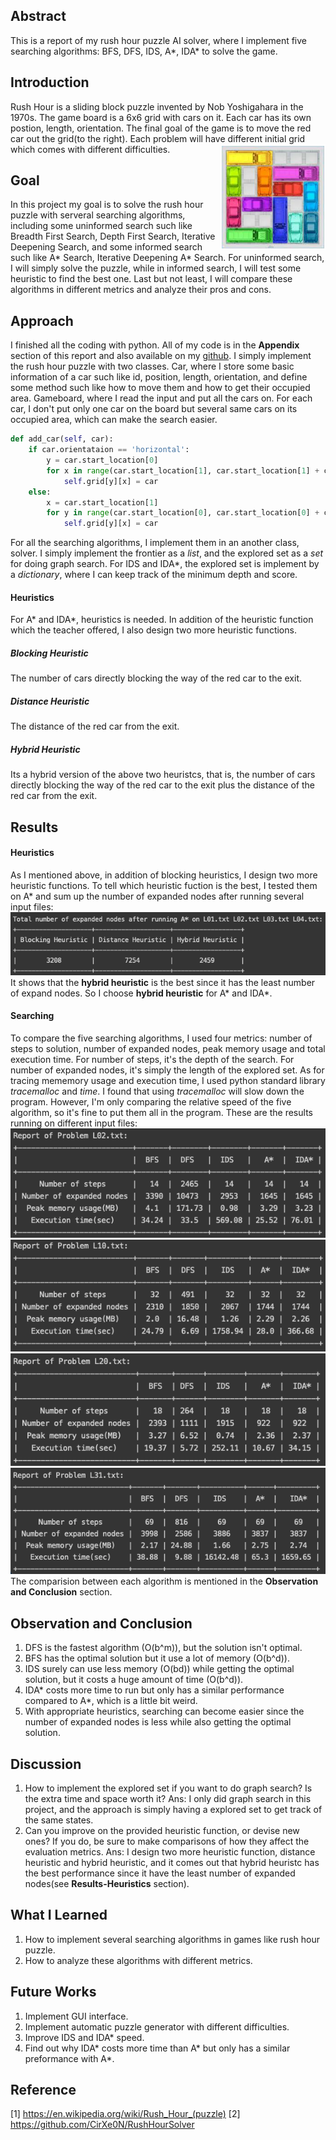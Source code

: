 ## Abstract
This is a report of my rush hour puzzle AI solver, where I implement five searching algorithms: BFS, DFS, IDS, A*, IDA* to solve the game.

## Introduction
Rush Hour is a sliding block puzzle invented by Nob Yoshigahara in the 1970s. The game board is a 6x6 grid with cars on it. Each car has its own postion, length, orientation. The final goal of the game is to move the red car out the grid(to the right). Each problem will have different initial grid which comes with different difficulties.
<img align = 'right' src=report/rush_hour.png>

## Goal
In this project my goal is to solve the rush hour puzzle with serveral searching algorithms, including some uninformed search such like Breadth First Search, Depth First Search, Iterative Deepening Search, and some informed search such like A* Search, Iterative Deepening A* Search. For uninformed search, I will simply solve the puzzle, while in informed search, I will test some heuristic to find the best one.  Last but not least, I will compare these algorithms in different metrics and analyze their pros and cons.

## Approach
I finished all the coding with python. All of my code is in the **Appendix** section of this report and also available on my [github](https://github.com/ben0919/Rush_Hour_GAME_Solver). 
I simply implement the rush hour puzzle with two classes. Car, where I store some basic information of a car such like id, position, length, orientation, and define some method such like how to move them and how to get their occupied area. Gameboard, where I read the input and put all the cars on. For each car, I don't put only one car on the board but several same cars on its occupied area, which can make the search easier.
```python
def add_car(self, car):
    if car.orientataion == 'horizontal':
        y = car.start_location[0]
        for x in range(car.start_location[1], car.start_location[1] + car.length):
            self.grid[y][x] = car
    else:
        x = car.start_location[1]
        for y in range(car.start_location[0], car.start_location[0] + car.length):
            self.grid[y][x] = car
``` 
For all the searching algorithms, I implement them in an another class, solver. I simply implement the frontier as a _list_, and the explored set as a _set_ for doing graph search. For IDS and IDA*, the explored set is implement by a _dictionary_, where I can keep track of the minimum depth and score.
#### Heuristics
For A* and IDA*, heuristics is needed. In addition of the heuristic function which the teacher offered, I also design two more heuristic functions.
##### Blocking Heuristic
The number of cars directly blocking the way of the red car to the exit.
##### Distance Heuristic
The distance of the red car from the exit.
##### Hybrid Heuristic 
Its a hybrid version of the above two heuristcs, that is, the number of cars directly blocking the way of the red car to the exit plus the distance of the red car from the exit.
## Results
#### Heuristics
As I mentioned above, in addition of blocking heuristics, I design two more heuristic functions. To tell which heuristic fuction is the best, I tested them on A* and sum up the number of expanded nodes after running several input files: 
<img src =report/heuristics.png> 
It shows that the **hybrid heuristic** is the best since it has the least number of expand nodes. So I choose **hybrid heuristic** for A* and IDA*.

#### Searching
To compare the five searching algorithms, I used four metrics: number of steps to solution, number of expanded nodes, peak memory usage and total execution time. For number of steps, it's the depth of the search. For number of expanded nodes, it's simply the length of the explored set. As for tracing mememory usage and execution time, I used python standard library _tracemalloc_ and _time_. I found that using _tracemalloc_ will slow down the program. However, I'm only comparing the relative speed of the five algorithm, so it's fine to put them all in the program.
These are the results running on different input files:
<img src=report/L02.png>
<img src=report/L10.png>
<img src=report/L20.png>
<img src=report/L31.png>
The comparision between each algorithm is mentioned in the **Observation and Conclusion** section.

## Observation and Conclusion
1. DFS is the fastest algorithm (O(b^m)), but the solution isn't optimal.
2. BFS has the optimal solution but it use a lot of memory (O(b^d)).
3. IDS surely can use less memory (O(bd)) while getting the optimal solution, but it costs a huge amount of time (O(b^d)).
4. IDA* costs more time to run but only has a similar performance compared to A*, which is a little bit weird. 
5. With appropriate heuristics, searching can become easier since the number of expanded nodes is less while also getting the optimal solution.

## Discussion
1. How to implement the explored set if you want to do graph search? Is the extra time and space worth it?
Ans: I only did graph search in this project, and the approach is simply having a explored set to get track of the same states. 
2. Can you improve on the provided heuristic function, or devise new ones? If you do, be sure to make comparisons of how they affect the evaluation metrics.
Ans: I design two more heuristic function, distance heuristic and hybrid heuristic, and it comes out that hybrid heuristc has the best performance since it have the least number of expanded nodes(see **Results-Heuristics** section).

## What I Learned
1. How to implement several searching algorithms in games like rush hour puzzle.   
2. How to analyze these algorithms with different metrics.

## Future Works
1. Implement GUI interface.
2. Implement automatic puzzle generator with different difficulties.
3. Improve IDS and IDA* speed.
4. Find out why IDA* costs more time than A* but only has a similar preformance with A*.
## Reference
[1] https://en.wikipedia.org/wiki/Rush_Hour_(puzzle)
[2] https://github.com/CirXe0N/RushHourSolver

<div style="page-break-after: always;"></div>
